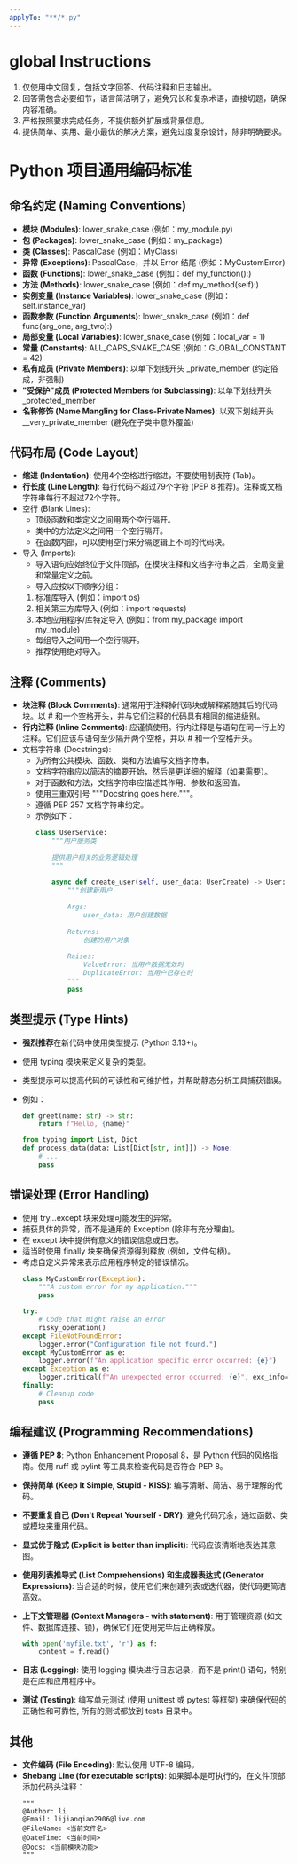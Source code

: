 ```yaml
---
applyTo: "**/*.py"
---
```


# global Instructions
1. 仅使用中文回复，包括文字回答、代码注释和日志输出。
2. 回答需包含必要细节，语言简洁明了，避免冗长和复杂术语，直接切题，确保内容准确。
3. 严格按照要求完成任务，不提供额外扩展或背景信息。
4. 提供简单、实用、最小最优的解决方案，避免过度复杂设计，除非明确要求。

# Python 项目通用编码标准

## **命名约定 (Naming Conventions)**

* **模块 (Modules)**: lower_snake_case (例如：my_module.py)  
* **包 (Packages)**: lower_snake_case (例如：my_package)  
* **类 (Classes)**: PascalCase (例如：MyClass)  
* **异常 (Exceptions)**: PascalCase，并以 Error 结尾 (例如：MyCustomError)  
* **函数 (Functions)**: lower_snake_case (例如：def my_function():)  
* **方法 (Methods)**: lower_snake_case (例如：def my_method(self):)  
* **实例变量 (Instance Variables)**: lower_snake_case (例如：self.instance_var)  
* **函数参数 (Function Arguments)**: lower_snake_case (例如：def func(arg_one, arg_two):)  
* **局部变量 (Local Variables)**: lower_snake_case (例如：local_var = 1)  
* **常量 (Constants)**: ALL_CAPS_SNAKE_CASE (例如：GLOBAL_CONSTANT = 42)  
* **私有成员 (Private Members)**: 以单下划线开头 _private_member (约定俗成，非强制)  
* **"受保护"成员 (Protected Members for Subclassing)**: 以单下划线开头 _protected_member  
* **名称修饰 (Name Mangling for Class-Private Names)**: 以双下划线开头 __very_private_member (避免在子类中意外覆盖)

## **代码布局 (Code Layout)**

* **缩进 (Indentation)**: 使用4个空格进行缩进，不要使用制表符 (Tab)。  
* **行长度 (Line Length)**: 每行代码不超过79个字符 (PEP 8 推荐)。注释或文档字符串每行不超过72个字符。  
* 空行 (Blank Lines):  
  - 顶级函数和类定义之间用两个空行隔开。  
  - 类中的方法定义之间用一个空行隔开。  
  - 在函数内部，可以使用空行来分隔逻辑上不同的代码块。  
* 导入 (Imports):  
  - 导入语句应始终位于文件顶部，在模块注释和文档字符串之后，全局变量和常量定义之前。  
  - 导入应按以下顺序分组：  
  1. 标准库导入 (例如：import os)  
  2. 相关第三方库导入 (例如：import requests)  
  3. 本地应用程序/库特定导入 (例如：from my_package import my_module)  
  - 每组导入之间用一个空行隔开。  
  - 推荐使用绝对导入。

## **注释 (Comments)**

* **块注释 (Block Comments)**: 通常用于注释掉代码块或解释紧随其后的代码块。以 # 和一个空格开头，并与它们注释的代码具有相同的缩进级别。  
* **行内注释 (Inline Comments)**: 应谨慎使用。行内注释是与语句在同一行上的注释。它们应该与语句至少隔开两个空格，并以 # 和一个空格开头。  
* 文档字符串 (Docstrings):  
  - 为所有公共模块、函数、类和方法编写文档字符串。  
  - 文档字符串应以简洁的摘要开始，然后是更详细的解释（如果需要）。  
  - 对于函数和方法，文档字符串应描述其作用、参数和返回值。  
  - 使用三重双引号 """Docstring goes here."""。  
  - 遵循 PEP 257 文档字符串约定。
  - 示例如下：
    ```python
    class UserService:
        """用户服务类
        
        提供用户相关的业务逻辑处理
        """
        
        async def create_user(self, user_data: UserCreate) -> User:
            """创建新用户
            
            Args:
                user_data: 用户创建数据
                
            Returns:
                创建的用户对象
                
            Raises:
                ValueError: 当用户数据无效时
                DuplicateError: 当用户已存在时
            """
            pass
    ```

## **类型提示 (Type Hints)**

* **强烈推荐**在新代码中使用类型提示 (Python 3.13+)。  
* 使用 typing 模块来定义复杂的类型。  
* 类型提示可以提高代码的可读性和可维护性，并帮助静态分析工具捕获错误。  

* 例如：  
  ```python
  def greet(name: str) -> str:  
      return f"Hello, {name}"

  from typing import List, Dict  
  def process_data(data: List[Dict[str, int]]) -> None:  
      # ...  
      pass
    ```

## **错误处理 (Error Handling)**

* 使用 try...except 块来处理可能发生的异常。  
* 捕获具体的异常，而不是通用的 Exception (除非有充分理由)。  
* 在 except 块中提供有意义的错误信息或日志。  
* 适当时使用 finally 块来确保资源得到释放 (例如，文件句柄)。  
* 考虑自定义异常来表示应用程序特定的错误情况。  
    ```python
    class MyCustomError(Exception):  
        """A custom error for my application."""  
        pass

    try:  
        # Code that might raise an error  
        risky_operation()  
    except FileNotFoundError:  
        logger.error("Configuration file not found.")  
    except MyCustomError as e:  
        logger.error(f"An application specific error occurred: {e}")  
    except Exception as e:  
        logger.critical(f"An unexpected error occurred: {e}", exc_info=True)  
    finally:  
        # Cleanup code  
        pass
    ```

## **编程建议 (Programming Recommendations)**

* **遵循 PEP 8**: Python Enhancement Proposal 8，是 Python 代码的风格指南。使用 ruff 或 pylint 等工具来检查代码是否符合 PEP 8。  
* **保持简单 (Keep It Simple, Stupid - KISS)**: 编写清晰、简洁、易于理解的代码。  
* **不要重复自己 (Don't Repeat Yourself - DRY)**: 避免代码冗余，通过函数、类或模块来重用代码。  
* **显式优于隐式 (Explicit is better than implicit)**: 代码应该清晰地表达其意图。  
* **使用列表推导式 (List Comprehensions) 和生成器表达式 (Generator Expressions)**: 当合适的时候，使用它们来创建列表或迭代器，使代码更简洁高效。  
* **上下文管理器 (Context Managers - with statement)**: 用于管理资源 (如文件、数据库连接、锁)，确保它们在使用完毕后正确释放。 
    ```python 
    with open('myfile.txt', 'r') as f:  
        content = f.read()
    ```

* **日志 (Logging)**: 使用 logging 模块进行日志记录，而不是 print() 语句，特别是在库和应用程序中。  
* **测试 (Testing)**: 编写单元测试 (使用 unittest 或 pytest 等框架) 来确保代码的正确性和可靠性, 所有的测试都放到 tests 目录中。

## **其他**

* **文件编码 (File Encoding)**: 默认使用 UTF-8 编码。  
* **Shebang Line (for executable scripts)**: 如果脚本是可执行的，在文件顶部添加代码头注释：
    ```text
    """
    @Author: li
    @Email: lijianqiao2906@live.com
    @FileName: <当前文件名>
    @DateTime: <当前时间>
    @Docs: <当前模块功能>
    """
    ```